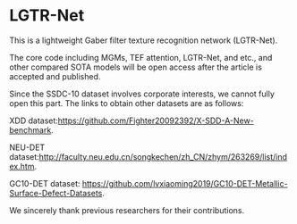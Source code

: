 # LGTR-Net
This is a lightweight Gaber filter texture recognition network (LGTR-Net). 

The core code including MGMs, TEF attention, LGTR-Net, and etc., and other compared SOTA models will be open access after the article is accepted and published.

Since the SSDC-10 dataset involves corporate interests, we cannot fully open this part. The links to obtain other datasets are as follows:

XDD dataset:https://github.com/Fighter20092392/X-SDD-A-New-benchmark.

NEU-DET dataset:http://faculty.neu.edu.cn/songkechen/zh_CN/zhym/263269/list/index.htm.

GC10-DET dataset: https://github.com/lvxiaoming2019/GC10-DET-Metallic-Surface-Defect-Datasets.

We sincerely thank previous researchers for their contributions.
